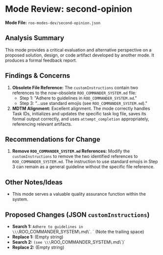 # Mode Review: second-opinion

**Mode File:** `roo-modes-dev/second-opinion.json`

## Analysis Summary

This mode provides a critical evaluation and alternative perspective on a proposed solution, design, or code artifact developed by another mode. It produces a formal feedback report.

## Findings & Concerns

1.  **Obsolete File Reference:** The `customInstructions` contain two references to the now-obsolete `ROO_COMMANDER_SYSTEM.md` file:
    *   Step 1: "Adhere to guidelines in `ROO_COMMANDER_SYSTEM.md`."
    *   Step 3: "...use standard emojis (see `ROO_COMMANDER_SYSTEM.md`)."
2.  **MDTM Alignment:** Excellent alignment. The mode correctly handles Task IDs, initializes and updates the specific task log file, saves its formal output correctly, and uses `attempt_completion` appropriately, referencing relevant artifacts.

## Recommendations for Change

1.  **Remove `ROO_COMMANDER_SYSTEM.md` References:** Modify the `customInstructions` to remove the two identified references to `ROO_COMMANDER_SYSTEM.md`. The instruction to use standard emojis in Step 3 can remain as a general guideline without the specific file reference.

## Other Notes/Ideas

*   This mode serves a valuable quality assurance function within the system.

## Proposed Changes (JSON `customInstructions`)

*   **Search 1:** `Adhere to guidelines in \\\`ROO_COMMANDER_SYSTEM\\.md\\\`. ` (Note the trailing space)
*   **Replace 1:** (Empty string)
*   **Search 2:** `(see \\\`ROO_COMMANDER_SYSTEM\\.md\\\`)`
*   **Replace 2:** (Empty string)